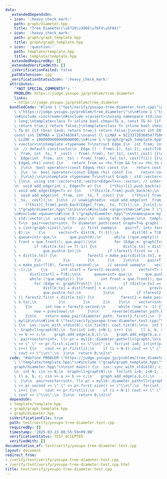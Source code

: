 ```yaml
---
data:
  _extendedDependsOn:
  - icon: ':heavy_check_mark:'
    path: graph/diameter.hpp
    title: "Tree Diameter(\u6728\u306E\u76F4\u5F84)"
  - icon: ':heavy_check_mark:'
    path: graph/graph_template.hpp
    title: graph/graph_template.hpp
  - icon: ':question:'
    path: template/template.hpp
    title: template/template.hpp
  _extendedRequiredBy: []
  _extendedVerifiedWith: []
  _isVerificationFailed: false
  _pathExtension: cpp
  _verificationStatusIcon: ':heavy_check_mark:'
  attributes:
    '*NOT_SPECIAL_COMMENTS*': ''
    PROBLEM: https://judge.yosupo.jp/problem/tree_diameter
    links:
    - https://judge.yosupo.jp/problem/tree_diameter
  bundledCode: "#line 1 \"test/verify/yosupo-tree-diameter.test.cpp\"\n#define PROBLEM\
    \ \"https://judge.yosupo.jp/problem/tree_diameter\"\n\n#line 1 \"template/template.hpp\"\
    \n#include <iostream>\n#include <cassert>\nusing namespace std;\nusing ll = long\
    \ long;\ntemplate<class T> inline bool chmax(T& a, const T& b) {if (a<b) {a=b;\
    \ return true;} return false;}\ntemplate<class T> inline bool chmin(T& a, const\
    \ T& b) {if (b<a) {a=b; return true;} return false;}\nconst int INTINF = 1000001000;\n\
    const int INTMAX = 2147483647;\nconst ll LLMAX = 9223372036854775807;\nconst ll\
    \ LLINF = 1000000000000000000;\n#line 1 \"graph/graph_template.hpp\"\n\n\n\n#include\
    \ <vector>\n\ntemplate <typename T>\nstruct Edge {\n  int from; int to;\n  T cost;\n\
    \n  // default constructor\n  Edge () : from(-1), to(-1), cost(T(0)) {}\n\n  Edge(int\
    \ _from, int _to, T _cost) : from(_from), to(_to), cost(_cost) {}\n\n  // unweighted\n\
    \  Edge(int _from, int _to) : from(_from), to(_to), cost(T(1)) {}\n\n  bool operator==(const\
    \ Edge& rhs) const {\n    return from == rhs.from && to == rhs.to && cost == rhs.cost;\n\
    \  }\n\n  bool operator<(const Edge& rhs) const {\n    return cost < rhs.cost;\n\
    \  }\n  \n  bool operator>(const Edge& rhs) const {\n    return cost > rhs.cost;\n\
    \  }\n\n};\n\n\ntemplate <typename T>\nstruct Graph : std::vector<std::vector<Edge<T>>>\
    \ {\n\n  using std::vector<std::vector<Edge<T>>>::vector; // inherit constructors\n\
    \n  void add_edge(int i, Edge<T> e) {\n    (*this)[i].push_back(e);\n  }\n\n \
    \ void add_edge(Edge<T> e) {\n    (*this)[e.from].push_back(e);\n  }\n\n  // weighted\n\
    \  void add_edge(int _from, int _to, T _cost) {\n    (*this)[_from].push_back(Edge(_from,\
    \ _to, _cost));\n  }\n\n  // unweighted\n  void add_edge(int _from, int _to) {\n\
    \    (*this)[_from].push_back(Edge(_from, _to, T(1)));\n  }\n\n};\n\n\n#line 1\
    \ \"graph/diameter.hpp\"\n\n\n\n\n#include <algorithm>\n#line 7 \"graph/diameter.hpp\"\
    \n#include <queue>\n#line 9 \"graph/diameter.hpp\"\n\nnamespace mylib {\n\n  using\
    \ std::vector;\n  using std::pair;\n  using std::queue;\n\n  template <typename\
    \ T>\n  pair<vector<int>, T> diameter_path(const Graph<T>& graph) {\n    int N\
    \ = (int)graph.size();\n\n    // first sweep\n    pair<T, int> farest1 = make_pair(T(0),\
    \ 0);\n    {\n      vector<T> dist(N, T(-1));\n      dist[0] = T(0);\n\n     \
    \ queue<int> que;\n      que.push(0);\n      while (!que.empty()) {\n        int\
    \ front = que.front(); que.pop();\n\n        for (Edge e: graph[front]) {\n  \
    \        if (dist[e.to] == T(-1)) {\n            dist[e.to] = dist[front] + e.cost;\n\
    \            que.push(e.to);\n            if (farest1.first == -1 || farest1.first\
    \ < dist[e.to]) {\n              farest1 = make_pair(dist[e.to], e.to);\n    \
    \        }\n          }\n        }\n      }\n    }\n\n\n    pair<T, int> farest2\
    \ = make_pair(T(0), farest1.second);\n    // second sweep\n    vector<int> prev(N,\
    \ -1);\n    {\n      int start = farest1.second;\n      vector<T> dist(N, T(-1));\n\
    \      dist[start] = T(0);\n\n      queue<int> que;\n      que.push(start);\n\n\
    \      while (!que.empty()) {\n        int front = que.front(); que.pop();\n\n\
    \        for (Edge e: graph[front]) {\n          if (dist[e.to] == T(-1)) {\n\
    \            dist[e.to] = dist[front] + e.cost;\n            prev[e.to] = front;\n\
    \            que.push(e.to);\n          }\n\n          if (farest2.second == -1\
    \ || farest2.first < dist[e.to]) {\n            farest2 = make_pair(dist[e.to],\
    \ e.to);\n          }\n        }\n      }\n    }\n\n    vector<int> diameter_path;\n\
    \    {\n      int now = farest2.second;\n      while (now != -1) {\n        diameter_path.push_back(now);\n\
    \        now = prev[now];\n      }\n\n      reverse(diameter_path.begin(), diameter_path.end());\n\
    \    }\n\n    return make_pair(diameter_path, farest2.first);\n  }\n\n} // namespace\
    \ mylib\n\n\n#line 6 \"test/verify/yosupo-tree-diameter.test.cpp\"\n\nint main()\
    \ {\n  ios::sync_with_stdio(0); cin.tie(0); cout.tie(0);\n\n  int N; cin >> N;\n\
    \  Graph<ll>graph(N);\n  for(int i=0; i<N-1; i++) {\n    ll a, b, c; cin >> a\
    \ >> b >> c;\n    graph.add_edge(a,b,c);\n    graph.add_edge(b,a,c);\n  }\n\n\
    \  pair<vector<int>, ll> pr = mylib::diameter_path<ll>(graph);\n\n  cout << pr.second\
    \ << \" \" << pr.first.size() << \"\\n\";\n  for(int i=0; i<(int)pr.first.size();\
    \ i++) {\n    cout << pr.first[i];\n    if (i < N-1) cout << \" \";\n    else\
    \ cout << \"\\n\";\n  }\n\n  return 0;\n}\n"
  code: "#define PROBLEM \"https://judge.yosupo.jp/problem/tree_diameter\"\n\n#include\
    \ \"template/template.hpp\"\n#include \"graph/graph_template.hpp\"\n#include \"\
    graph/diameter.hpp\"\n\nint main() {\n  ios::sync_with_stdio(0); cin.tie(0); cout.tie(0);\n\
    \n  int N; cin >> N;\n  Graph<ll>graph(N);\n  for(int i=0; i<N-1; i++) {\n   \
    \ ll a, b, c; cin >> a >> b >> c;\n    graph.add_edge(a,b,c);\n    graph.add_edge(b,a,c);\n\
    \  }\n\n  pair<vector<int>, ll> pr = mylib::diameter_path<ll>(graph);\n\n  cout\
    \ << pr.second << \" \" << pr.first.size() << \"\\n\";\n  for(int i=0; i<(int)pr.first.size();\
    \ i++) {\n    cout << pr.first[i];\n    if (i < N-1) cout << \" \";\n    else\
    \ cout << \"\\n\";\n  }\n\n  return 0;\n}\n"
  dependsOn:
  - template/template.hpp
  - graph/graph_template.hpp
  - graph/diameter.hpp
  isVerificationFile: true
  path: test/verify/yosupo-tree-diameter.test.cpp
  requiredBy: []
  timestamp: '2025-03-23 00:55:59+09:00'
  verificationStatus: TEST_ACCEPTED
  verifiedWith: []
documentation_of: test/verify/yosupo-tree-diameter.test.cpp
layout: document
redirect_from:
- /verify/test/verify/yosupo-tree-diameter.test.cpp
- /verify/test/verify/yosupo-tree-diameter.test.cpp.html
title: test/verify/yosupo-tree-diameter.test.cpp
---
```

